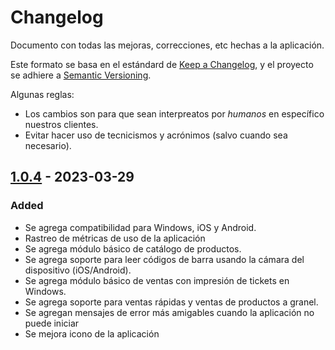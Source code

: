 # Changelog
Documento con todas las mejoras, correcciones, etc hechas a la aplicación.

Este formato se basa en el estándard de [Keep a Changelog](https://keepachangelog.com/en/1.0.0/),
y el proyecto se adhiere a [Semantic Versioning](https://semver.org/spec/v2.0.0.html).

Algunas reglas:

- Los cambios son para que sean interpreatos por *humanos* en específico nuestros clientes.
- Evitar hacer uso de tecnicismos y acrónimos (salvo cuando sea necesario).

## [1.0.4] - 2023-03-29
### Added
- Se agrega compatibilidad para Windows, iOS y Android.
- Rastreo de métricas de uso de la aplicación
- Se agrega módulo básico de catálogo de productos.
- Se agrega soporte para leer códigos de barra usando la cámara del dispositivo (iOS/Android).
- Se agrega módulo básico de ventas con impresión de tickets en Windows.
- Se agrega soporte para ventas rápidas y ventas de productos a granel.
- Se agregan mensajes de error más amigables cuando la aplicación no puede iniciar
- Se mejora icono de la aplicación

[1.0.4]: https://github.com/bambucode/eleventax/releases/tag/1.0.4